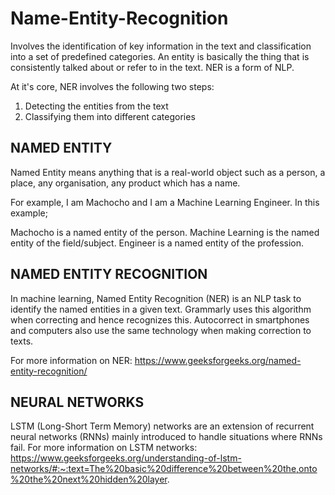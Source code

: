 # Name-Entity-Recognition
 Involves the identification of key information in the text and classification into a set of predefined categories. An entity is basically the thing that is consistently talked about or refer to in the text.
 NER is a form of NLP.
 
 At it's core, NER involves the following two steps:
  1. Detecting the entities from the text
  2. Classifying them into different categories


## NAMED ENTITY
Named Entity means anything that is a real-world object such as a person, a place, any organisation, any product which has a name.

For example, I am Machocho and I am a Machine Learning Engineer. In this example;

Machocho is a named entity of the person.
Machine Learning is the named entity of the field/subject.
Engineer is a named entity of the profession.

## NAMED ENTITY RECOGNITION
In machine learning, Named Entity Recognition (NER) is an NLP task to identify the named entities in a given text. Grammarly uses this algorithm when correcting and hence recognizes this. Autocorrect in smartphones and computers also use the same technology when making correction to texts. 

For more information on NER: https://www.geeksforgeeks.org/named-entity-recognition/

## NEURAL NETWORKS 
LSTM (Long-Short Term Memory) networks are an extension of recurrent neural networks (RNNs) mainly introduced to handle situations where RNNs fail. For more information on LSTM networks: https://www.geeksforgeeks.org/understanding-of-lstm-networks/#:~:text=The%20basic%20difference%20between%20the,onto%20the%20next%20hidden%20layer.
